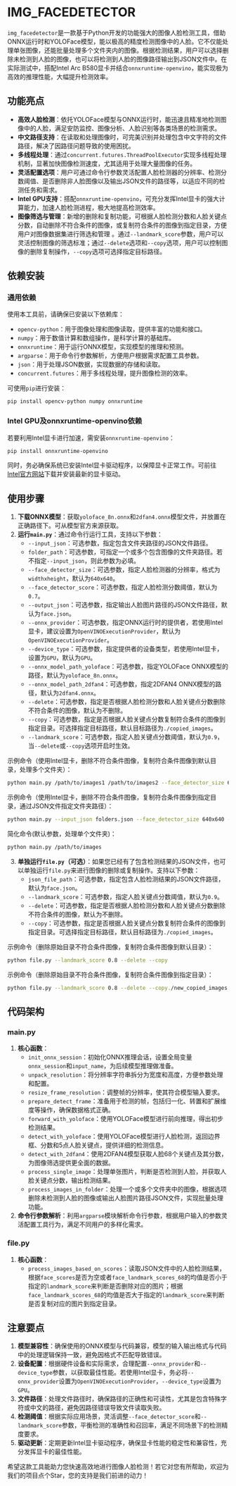 # IMG_FACEDETECTOR 

`img_facedetector`是一款基于Python开发的功能强大的图像人脸检测工具，借助ONNX运行时和YOLOFace模型，能以极高的精度检测图像中的人脸。它不仅能处理单张图像，还能批量处理多个文件夹内的图像。根据检测结果，用户可以选择删除未检测到人脸的图像，也可以将检测到人脸的图像路径输出到JSON文件中。在实际测试中，搭配Intel Arc B580显卡并结合`onnxruntime-openvino`，能实现极为高效的推理性能，大幅提升检测效率。

## 功能亮点
- **高效人脸检测**：依托YOLOFace模型与ONNX运行时，能迅速且精准地检测图像中的人脸，满足安防监控、图像分析、人脸识别等各类场景的检测需求。
- **中文路径支持**：在读取和处理图像时，可完美识别并处理包含中文字符的文件路径，解决了因路径问题导致的使用困扰。
- **多线程处理**：通过`concurrent.futures.ThreadPoolExecutor`实现多线程处理机制，显著加快图像检测速度，尤其适用于处理大量图像的任务。
- **灵活配置选项**：用户可通过命令行参数灵活配置人脸检测器的分辨率、检测分数阈值、是否删除非人脸图像以及输出JSON文件的路径等，以适应不同的检测任务和需求。
- **Intel GPU支持**：搭配`onnxruntime-openvino`，可充分发挥Intel显卡的强大计算能力，加速人脸检测进程，极大地提高检测效率。
- **图像筛选与管理**：新增的删除和复制功能，可根据人脸检测分数和人脸关键点分数，自动删除不符合条件的图像，或复制符合条件的图像到指定目录，方便用户对图像数据集进行筛选和管理 。通过`--landmark_score`参数，用户可以灵活控制图像的筛选标准；通过`--delete`选项和`--copy`选项，用户可以控制图像的删除复制操作，`--copy`选项可选择指定目标路径。

## 依赖安装
### 通用依赖
使用本工具前，请确保已安装以下依赖库：
- `opencv-python`：用于图像处理和图像读取，提供丰富的功能和接口。
- `numpy`：用于数值计算和数组操作，是科学计算的基础库。
- `onnxruntime`：用于运行ONNX模型，实现模型的推理和预测。
- `argparse`：用于命令行参数解析，方便用户根据需求配置工具参数。
- `json`：用于处理JSON数据，实现数据的存储和读取。
- `concurrent.futures`：用于多线程处理，提升图像检测的效率。

可使用`pip`进行安装：
```bash
pip install opencv-python numpy onnxruntime
```

### Intel GPU及onnxruntime-openvino依赖
若要利用Intel显卡进行加速，需安装`onnxruntime-openvino`：
```bash
pip install onnxruntime-openvino
```

同时，务必确保系统已安装Intel显卡驱动程序，以保障显卡正常工作。可前往[Intel官方网站](https://www.intel.com/content/www/us/en/download-center/home.html)下载并安装最新的显卡驱动。

## 使用步骤
1. **下载ONNX模型**：获取`yoloface_8n.onnx`和`2dfan4.onnx`模型文件，并放置在正确路径下。可从模型官方来源获取。
2. **运行`main.py`**：通过命令行运行工具，支持以下参数：
    - `--input_json`：可选参数，指定包含文件夹路径的JSON文件路径。
    - `folder_path`：可选参数，可指定一个或多个包含图像的文件夹路径。若不指定`--input_json`，则此参数为必填。
    - `--face_detector_size`：可选参数，指定人脸检测器的分辨率，格式为`widthxheight`，默认为`640x640`。
    - `--face_detector_score`：可选参数，指定人脸检测分数阈值，默认为`0.7`。
    - `--output_json`：可选参数，指定输出人脸图片路径的JSON文件路径，默认为`face.json`。
    - `--onnx_provider`：可选参数，指定ONNX运行时的提供者，若使用Intel显卡，建议设置为`OpenVINOExecutionProvider`，默认为`OpenVINOExecutionProvider`。
    - `--device_type`：可选参数，指定提供者的设备类型，若使用Intel显卡，设置为`GPU`，默认为`GPU`。
    - `--onnx_model_path_yoloface`：可选参数，指定YOLOFace ONNX模型的路径，默认为`yoloface_8n.onnx`。
    - `--onnx_model_path_2dfan4`：可选参数，指定2DFAN4 ONNX模型的路径，默认为`2dfan4.onnx`。
    - `--delete`：可选参数，指定是否根据人脸检测分数和人脸关键点分数删除不符合条件的图像，默认为不删除。
    - `--copy`：可选参数，指定是否根据人脸关键点分数复制符合条件的图像到指定目录。可选择指定目标路径，默认目标路径为`./copied_images`。
    - `--landmark_score`：可选参数，指定人脸关键点分数阈值，默认为`0.9`，当`--delete`或`--copy`选项开启时生效。

示例命令（使用Intel显卡，删除不符合条件图像，复制符合条件图像到默认目录，处理多个文件夹）：
```bash
python main.py /path/to/images1 /path/to/images2 --face_detector_size 640x640 --face_detector_score 0.7 --delete --landmark_score 0.9 --output_json face.json --onnx_provider OpenVINOExecutionProvider --device_type GPU --onnx_model_path_yoloface yoloface_8n.onnx --onnx_model_path_2dfan4 2dfan4.onnx --copy
```

示例命令（使用Intel显卡，删除不符合条件图像，复制符合条件图像到指定目录，通过JSON文件指定文件夹路径）：
```bash
python main.py --input_json folders.json --face_detector_size 640x640 --face_detector_score 0.7 --delete --landmark_score 0.9 --output_json face.json --onnx_provider OpenVINOExecutionProvider --device_type GPU --onnx_model_path_yoloface yoloface_8n.onnx --onnx_model_path_2dfan4 2dfan4.onnx --copy./new_copied_images
```

简化命令(默认参数，处理单个文件夹)：
```bash
python main.py /path/to/images 
```

3. **单独运行`file.py`（可选）**：如果您已经有了包含检测结果的JSON文件，也可以单独运行`file.py`来进行图像的删除或复制操作。支持以下参数：
    - `json_file_path`：可选参数，指定包含人脸检测结果的JSON文件路径，默认为`face.json`。
    - `--landmark_score`：可选参数，指定人脸关键点分数阈值，默认为`0.9`。
    - `--delete`：可选参数，指定是否根据人脸检测分数和人脸关键点分数删除不符合条件的图像，默认为不删除。
    - `--copy`：可选参数，指定是否根据人脸关键点分数复制符合条件的图像到指定目录。可选择指定目标路径，默认目标路径为`./copied_images`。

示例命令（删除原始目录不符合条件图像，复制符合条件图像到默认目录）：
```bash
python file.py --landmark_score 0.8 --delete --copy
```

示例命令（删除原始目录不符合条件图像，复制符合条件图像到指定目录）：
```bash
python file.py --landmark_score 0.8 --delete --copy./new_copied_images
```

## 代码架构
### main.py
1. **核心函数**：
    - `init_onnx_session`：初始化ONNX推理会话，设置全局变量`onnx_session`和`input_name`，为后续模型推理做准备。
    - `unpack_resolution`：将分辨率字符串拆分为宽度和高度，方便参数处理和配置。
    - `resize_frame_resolution`：调整帧的分辨率，使其符合模型输入要求。
    - `prepare_detect_frame`：准备用于检测的帧，包括归一化、转置和扩展维度等操作，确保数据格式正确。
    - `forward_with_yoloface`：使用YOLOFace模型进行前向推理，得出初步检测结果。
    - `detect_with_yoloface`：使用YOLOFace模型进行人脸检测，返回边界框、分数和5点人脸关键点，提供详细的检测信息。
    - `detect_with_2dfan4`：使用2DFAN4模型获取人脸68个关键点及其分数，为图像筛选提供更全面的数据。
    - `process_single_image`：处理单张图片，判断是否检测到人脸，并获取人脸关键点分数，输出检测结果。
    - `process_images_in_folder`：处理一个或多个文件夹中的图像，根据选项删除未检测到人脸的图像或输出人脸图片路径JSON文件，实现批量处理功能。
2. **命令行参数解析**：利用`argparse`模块解析命令行参数，根据用户输入的参数灵活配置工具行为，满足不同用户的多样化需求。

### file.py
1. **核心函数**：
    - `process_images_based_on_scores`：读取JSON文件中的人脸检测结果，根据`face_scores`是否为空或者`face_landmark_scores_68`的均值是否小于指定的`landmark_score`来判断是否删除对应的图片；根据`face_landmark_scores_68`的均值是否大于指定的`landmark_score`来判断是否复制对应的图片到指定目录。

## 注意要点
1. **模型兼容性**：确保使用的ONNX模型与代码兼容，模型的输入输出格式与代码中的处理逻辑保持一致，避免因格式不匹配导致错误。
2. **设备配置**：根据硬件设备和实际需求，合理配置`--onnx_provider`和`--device_type`参数，以获取最佳性能。若使用Intel显卡，务必将`--onnx_provider`设置为`OpenVINOExecutionProvider`，`--device_type`设置为`GPU`。
3. **文件路径**：处理文件路径时，确保路径的正确性和可读性，尤其是包含特殊字符或中文的路径，避免因路径错误导致文件读取失败。
4. **检测阈值**：根据实际应用场景，灵活调整`--face_detector_score`和`--landmark_score`参数，平衡检测的准确性和召回率，满足不同场景下的检测精度要求。
5. **驱动更新**：定期更新Intel显卡驱动程序，确保显卡性能的稳定性和兼容性，充分发挥显卡的最佳性能。

希望这款工具能助力您快速高效地进行图像人脸检测！若它对您有所帮助，欢迎为我们的项目点个Star，您的支持是我们前进的动力！ 
